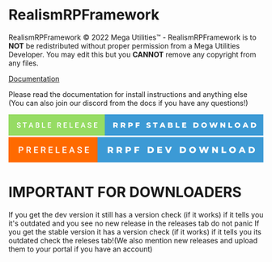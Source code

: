 # RealismRPFramework

RealismRPFramework © 2022 Mega Utilities™ - RealismRPFramework is to **NOT** be redistributed without proper permission from a Mega Utilities Developer. You may edit this but you **CANNOT** remove any copyright from any files.

[Documentation](https://hoopcolton14.gitbook.io/roleplayutilities/mega-mods/our-created-mods/fivem/realismrpframework)

Please read the documentation for install instructions and anything else (You can also join our discord from the docs if you have any questions!)


[<img src="https://github.com/Roleplay-Utilities/FiveM-ScriptsDirectory/blob/main/RealismRPFramework/stable-release-rrpf-stable-download.svg">](https://google.com)
[<img src="https://github.com/Roleplay-Utilities/FiveM-ScriptsDirectory/blob/main/RealismRPFramework/prerelease-rrpf-dev-download.svg">](https://google.com)

# IMPORTANT FOR DOWNLOADERS
If you get the dev version it still has a version check (if it works) if it tells you it's outdated and you see no new release in the releases tab do not panic
If you get the stable version it has a version check (if it works) if it tells you its outdated check the releses tab!(We also mention new releases and upload them to your portal if you have an account)
